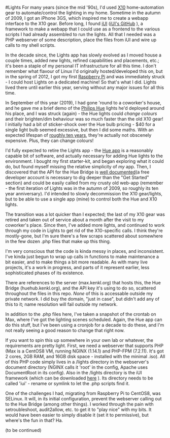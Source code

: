 #Lights
For many years (since the mid '90s), I'd used [X10](https://www.x10.com/x10-home-automation.html) home-automation gear to automate/control the lighting in my home. Sometime in the autumn of 2009, I got an iPhone 3GS, which inspired me to create a webapp interface to the X10 gear. Before long, I found [iUI](http://www.iui-js.org/) ([iUI's GitHub](https://github.com/iui/iUI) ), a framework to make a webapp that I could use as a frontend to the various scripts I had already assembled to run the lights. All that I needed was a PHP webserver of some description, place the files from iUI and wire up calls to my shell scripts.

In the decade since, the Lights app has slowly evolved as I moved house a couple times, added new lights, refined capabilities and placements, etc.; it's been a staple of my personal IT infrastructure for all this time. I don't remember what flavour of Linux I'd originally hosted/developed this on, but in the spring of 2012, I got my first [Raspberry Pi](https://en.wikipedia.org/wiki/Raspberry_Pi) and was immediately struck - I could host Lights on a dedicated machine! So that's what I did. Lights lived there until earlier this year, serving without any major issues for all this time.

In September of this year (2019), I had gone 'round to a coworker's house, and he gave me a brief demo of the [Philips Hue](https://www2.meethue.com/en-us) lights he'd deployed around his place, and I was struck (again) - the Hue lights could *change colours* and their brighten/dim behaviour was so much faster than the old X10 gear! I initially had a bit of sticker-shock over the Hue bulb pricing - $40 for a single light bulb seemed excessive, but then I did some maths. With an expected lifespan of [roughly ten years](https://www.bestsmarthomegadget.com/how-long-do-philips-hue-bulbs-last/), they're actually not obscenely expensive. Plus, they can change colours!

I'd fully expected to retire the Lights app - the [Hue app](https://www2.meethue.com/en-us/app/bridge) is a reasonably capable bit of software, and actually necessary for adding Hue lights to the environment. I bought my first starter-kit, and began exploring what it could do, but found myself missing the relative simplicity of *my* app. Then, I discovered that the API for the Hue Bridge is [well documented](https://developers.meethue.com/develop/get-started-2/)(a free developer account is necessary to dig deeper than the "Get Started" section) and could be easily called from my crusty old web-app (remember - the first iteration of Lights was in the autumn of 2009, so roughly its ten year anniversary). I'd intended to slowly decommission the X10 gear/lights, but to be able to use a single app (mine) to control both the Hue and X10 lights.

The transition was a lot quicker than I expected; the last of my X10 gear was retired and taken out of service about a month after the visit to my coworker's place. Since then, I've added more lights, and continued to work through my code in Lights to get rid of the X10-specific calls. I think they're mostly-gone, but I'm sure there's a few scraps scattered about somewhere in the few dozen .php files that make up this thing.

I'm very conscious that the code is kinda messy in places, and inconsistent. I've kinda just begun to wrap up calls in functions to make maintenance a bit easier, and to make things a bit more readable. As with many live projects, it's a work in progress, and parts of it represent earlier, less sophisticated phases of its existence. 

There are references to the server (max.kenkl.org) that hosts this, the Hue Bridge (huehub.kenkl.org), and the API key it's using to do so, scattered throughout the files in this repo. *None* of this is accessable outside my private network. I did buy the domain, "just in case", but didn't add any of this to it; name resolution will fail outside my network.

In addition to the .php files here, I've taken a snapshot of the crontab on Max, where I've got the lighting scenes scheduled. Again, the Hue app can do this stuff, but I've been using a cronjob for a decade to do these, and I'm not really seeing a good reason to change that right now.

If you want to spin this up somewhere in your own lab or whatever, the requirements are pretty light. First, we need a webserver that supports PHP (Max is a CentOS8 VM, running NGINX (1.14.1) and PHP-FPM (7.2.11). It's got 2 cores, 2GB RAM, and 16GB disk space - installed with the minimal .iso). All of this PHP code simply lives in a /lights directory in the webserver's document directory (NGINX calls it 'root' in the config, Apache uses DocumentRoot in its config). Also in the /lights directory is the iUI framework (which can be downloaded [here](http://www.iui-js.org/download) ). Its directory needs to be called 'iui' - rename or symlink to let the .php scripts find it.

One of the challenges I had, migrating from Raspberry Pi to CentOS8, was SELinux. It will, in its initial configuration, prevent the webserver calling out to the Hue Bridge (among other things). I worked through the pain with setroubleshoot, audit2allow, etc. to get it to "play nice" with my bits. It would have been easier to simply disable it (set it to permissive), but where's the fun in that? Ha.

(to be continued)


